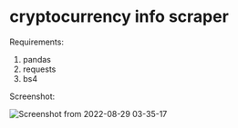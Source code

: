 # cryptocurrency info scraper

Requirements:

1. pandas
2. requests
3. bs4

Screenshot:

![Screenshot from 2022-08-29 03-35-17](https://user-images.githubusercontent.com/98729397/187149326-3345469e-b3db-4b8c-9189-f0e3d8e7f634.png)
